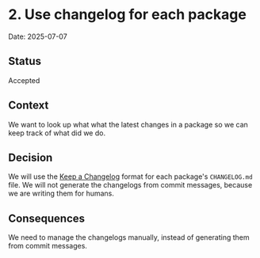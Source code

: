 # 2. Use changelog for each package

Date: 2025-07-07

## Status

Accepted

## Context

We want to look up what what the latest changes in a package so we can keep track of what did we do.

## Decision

We will use the [Keep a Changelog](https://keepachangelog.com/en/1.1.0/) format for each package's `CHANGELOG.md` file.
We will not generate the changelogs from commit messages, because we are writing them for humans.

## Consequences

We need to manage the changelogs manually, instead of generating them from commit messages.
